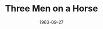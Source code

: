 ---
title: Three Men on a Horse
date: 1963-09-27
opening_date: 1963-09-27
closing_date: 1963-10-05
layout: productions
playbill:
Theatre: Theatre Jacksonville
Venue: Little Theatre
cast:
- Audrey Trowbridge: Gayle Swymer
- Erwin Trowbridge: Ed Poole
- Clarence Dobbins: Raymond Gage II
- Delivery Boy: Marshall Nazworth
- Harry: Jack Atkinson
- Charlie: William Scott Thornton
- Frankie: Lynn Perry
- Patsy: Jim Norris
- Mabel: Mardie Kelly
- Morris: John Skye
- Gloria: Pat Hayward
- Hotel Maid: Diana Schuh
- Mr. Carter: Robert Agnew
crew:
- Director: George Ballis
- Set Designer: Ben Jones
- Technical Director: Chase Ambler
- Stage Manager: Malcolm Korner
- Lighting: Peggy Miller
- Costumes: Frank Ridge
- Sound: Madge Bruner
- Properties:
  - Beverly Fink
  - Galdys Dale
  - Ted Weeks
  - Pat Hayward
  - Doris Thornhill
  - Sandra Spencer
  - Carolyn Lieder
  - Mary Frances Thornhill
  - Charlotte Smotherman
- Make-Up:
  - Ellen Black
  - Doris Thornhill
  - Wenonah Wells
  - William O. Milton
  - Diane Gage
- Construction and Painting:
  - Dixie Cohen
  - Marshall Nazworth
  - Galdys Dale
  - Ellen Black
  - Peggy Miller
  - Gail Antilla
  - Chuck Antilla
  - Roy Collins
  - Charlotte Smotherman
  - Abby Fink
  - Diana Schuh
  - Thelma Mayeron
  - Liz Collins
  - Dixon Turner
  - Riley Granger
- Program Cover: Richard Lyons
---